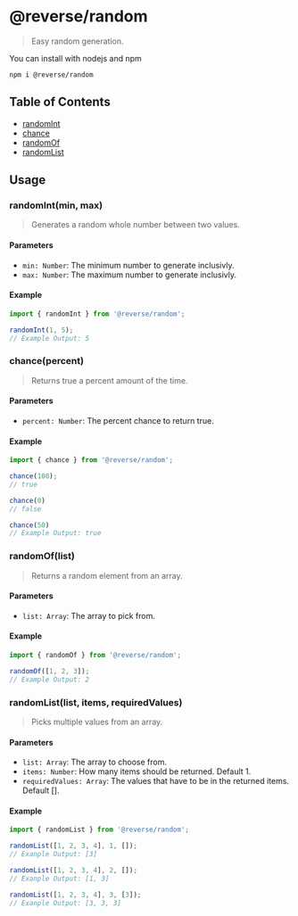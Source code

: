 # @reverse/random
> Easy random generation.

You can install with nodejs and npm
```
npm i @reverse/random
```

## Table of Contents
- [randomInt](#randomIntmin-max)
- [chance](#chancepercent)
- [randomOf](#randomOflist)
- [randomList](#randomListlist-items-requiredValues)

## Usage
### randomInt(min, max)
> Generates a random whole number between two values.
#### Parameters
- `min: Number`: The minimum number to generate inclusivly.
- `max: Number`: The maximum number to generate inclusivly.
#### Example
```js
import { randomInt } from '@reverse/random';

randomInt(1, 5);
// Example Output: 5
```

### chance(percent)
> Returns true a percent amount of the time.
#### Parameters
- `percent: Number`: The percent chance to return true.
#### Example
```js
import { chance } from '@reverse/random';

chance(100);
// true

chance(0)
// false

chance(50)
// Example Output: true
```

### randomOf(list)
> Returns a random element from an array.
#### Parameters
- `list: Array`: The array to pick from.
#### Example
```js
import { randomOf } from '@reverse/random';

randomOf([1, 2, 3]);
// Example Output: 2
```

### randomList(list, items, requiredValues)
> Picks multiple values from an array.
#### Parameters
- `list: Array`: The array to choose from.
- `items: Number`: How many items should be returned. Default 1.
- `requiredValues: Array`: The values that have to be in the returned items. Default [].
#### Example
```js
import { randomList } from '@reverse/random';

randomList([1, 2, 3, 4], 1, []);
// Exanple Output: [3]

randomList([1, 2, 3, 4], 2, []);
// Exanple Output: [1, 3]

randomList([1, 2, 3, 4], 3, [3]);
// Exanple Output: [3, 3, 3]
```
